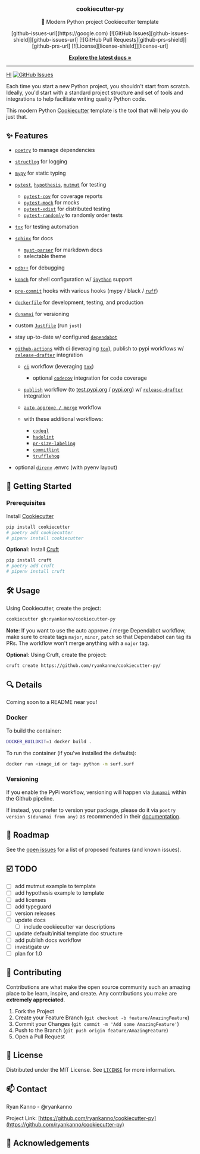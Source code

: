 <h3 align="center">cookiecutter-py</h3>

<div align="center">
  <p>🐍 Modern Python project Cookiecutter template</p>
</div>

<div align="center">
  [github-issues-url](https://google.com)
  [![GitHub Issues][github-issues-shield]][github-issues-url]
  [![GitHub Pull Requests][github-prs-shield]][github-prs-url]
  [![License][license-shield]][license-url]
</div>

<div align="center">
  <p><a href="http://ryankanno.github.io/cookiecutter-py/latest"><strong>Explore the latest docs »</strong></a></p>
</div>

---

[HI][github-issues-url]
[![GitHub Issues][github-issues-shield]][github-issues-url]

Each time you start a new Python project, you shouldn't start from scratch.
Ideally, you'd start with a standard project structure and set of tools and
integrations to help facilitate writing quality Python code.

This modern Python [Cookiecutter](https://github.com/audreyr/cookiecutter)
template is the tool that will help you do just that.

<!-- FEATURES -->
## ✨ Features

- [`poetry`](https://poetry.eustace.io) to manage dependencies
- [`structlog`](https://www.structlog.org/en/stable) for logging
- [`mypy`](https://mypy-lang.org) for static typing
- [`pytest`](https://github.com/pytest-dev/pytest), [`hypothesis`](https://github.com/HypothesisWorks/hypothesis), [`mutmut`](https://github.com/boxed/mutmut) for testing

  - [`pytest-cov`](https://pytest-cov.readthedocs.io/en/latest/) for coverage reports
  - [`pytest-mock`](https://github.com/pytest-dev/pytest-mock/) for mocks
  - [`pytest-xdist`](https://github.com/pytest-dev/pytest-xdist) for distributed testing
  - [`pytest-randomly`](https://github.com/pytest-dev/pytest-randomly) to randomly order tests

- [`tox`](https://tox.readthedocs.org/en/latest/) for testing automation
- [`sphinx`](http://www.sphinx-doc.org/en/master/) for docs
  - [`myst-parser`](https://github.com/executablebooks/MyST-Parser) for markdown docs
  - selectable theme
- [`pdb++`](https://github.com/pdbpp/pdbpp) for debugging
- [`konch`](http://konch.readthedocs.org/en/latest/) for shell configuration w/ [`ipython`](https://ipython.org) support
- [`pre-commit`](https://pre-commit.com) hooks with various hooks (mypy / black / [`ruff`](https://github.com/astral-sh/ruff))
- [`dockerfile`](https://www.docker.com/) for development, testing, and production
- [`dunamai`](https://github.com/mtkennerly/dunamai) for versioning
- custom [`Justfile`](https://github.com/casey/just) (run `just`)
- stay up-to-date w/ configured [`dependabot`](https://dependabot.com/)
- [`github-actions`](https://github.com/features/actions) with ci (leveraging [`tox`](https://tox.readthedocs.org/en/latest/)), publish to pypi workflows w/ [`release-drafter`](https://github.com/release-drafter/release-drafter) integration

  - [`ci`](https://raw.githubusercontent.com/ryankanno/cookiecutter-py/main/%7B%7Bcookiecutter.package_name%7D%7D/.github/workflows/ci.yml) workflow (leveraging [`tox`](https://tox.readthedocs.org/en/latest/))

    - optional [`codecov`](https://codecov.io) integration for code coverage

  - [`publish`](https://github.com/ryankanno/cookiecutter-py/blob/main/%7B%7Bcookiecutter.package_name%7D%7D/.github/workflows/publish.yml) workflow (to [test.pypi.org](https://test.pypi.org) / [pypi.org](https://pypi.org)) w/ [`release-drafter`](https://github.com/release-drafter/release-drafter) integration
  - [`auto approve / merge`](https://github.com/ryankanno/cookiecutter-py/blob/main/%7B%7Bcookiecutter.package_name%7D%7D/.github/workflows/auto-approve-merge-dependabot.yml) workflow
  - with these additional workflows:

    - [`codeql`](https://raw.githubusercontent.com/ryankanno/cookiecutter-py/main/%7B%7Bcookiecutter.package_name%7D%7D/.github/workflows/codeql-analysis.yml)
    - [`hadolint`](https://raw.githubusercontent.com/ryankanno/cookiecutter-py/main/%7B%7Bcookiecutter.package_name%7D%7D/.github/workflows/hadolint.yml)
    - [`pr-size-labeling`](https://raw.githubusercontent.com/ryankanno/cookiecutter-py/main/%7B%7Bcookiecutter.package_name%7D%7D/.github/workflows/pr-size-labeler.yml)
    - [`commitlint`](https://raw.githubusercontent.com/ryankanno/cookiecutter-py/main/%7B%7Bcookiecutter.package_name%7D%7D/.github/workflows/commitlint.yml)
    - [`trufflehog`](https://raw.githubusercontent.com/ryankanno/cookiecutter-py/main/%7B%7Bcookiecutter.package_name%7D%7D/.github/workflows/trufflehog.yml)
- optional [`direnv`](https://github.com/direnv/direnv) .envrc (with pyenv layout)

<!-- GETTING STARTED -->
## 🚀 Getting Started

### Prerequisites

Install [Cookiecutter](https://cookiecutter.readthedocs.io/en/latest/installation.html)

```sh
pip install cookiecutter
# poetry add cookiecutter
# pipenv install cookiecutter
```

**Optional**: Install [Cruft](https://github.com/cruft/cruft)

```sh
pip install cruft
# poetry add cruft
# pipenv install cruft
```

## 🛠️ Usage

Using Cookiecutter, create the project:

```sh
cookiecutter gh:ryankanno/cookiecutter-py
```

**Note**: If you want to use the auto approve / merge Dependabot workflow, make
sure to create tags `major`, `minor`, `patch` so that Dependabot can tag its
PRs. The workflow won't merge anything with a `major` tag.

**Optional**: Using Cruft, create the project:

```sh
cruft create https://github.com/ryankanno/cookiecutter-py/
```

<!-- DETAILS -->
## 🔍 Details

Coming soon to a README near you!

### Docker

To build the container:

```sh
DOCKER_BUILDKIT=1 docker build .
```

To run the container (if you've installed the defaults):

```sh
docker run <image_id or tag> python -m surf.surf
```

### Versioning

If you enable the PyPi workflow, versioning will happen via [`dunamai`](https://github.com/mtkennerly/dunamai) within the Github pipeline.

If instead, you prefer to version your package, please do it via ```poetry version $(dunamai from any)``` as recommended in their [documentation](https://github.com/mtkennerly/dunamai#user-content-integration).

<!-- ROADMAP -->
## 🚧 Roadmap

See the [open issues](https://github.com/ryankanno/cookiecutter-py/issues) for a list of proposed features (and known issues).

<!-- TODO -->
## ☑️ TODO

- [ ] add mutmut example to template
- [ ] add hypothesis example to template
- [ ] add licenses
- [ ] add typeguard
- [ ] version releases
- [ ] update docs
  - [ ] include cookiecutter var descriptions
- [ ] update default/initial template doc structure
- [ ] add publish docs workflow
- [ ] investigate uv
- [ ] plan for 1.0

<!-- CONTRIBUTING -->
## 🤝 Contributing

Contributions are what make the open source community such an amazing place to be learn, inspire, and create. Any contributions you make are **extremely appreciated**.

1. Fork the Project
2. Create your Feature Branch (`git checkout -b feature/AmazingFeature`)
3. Commit your Changes (`git commit -m 'Add some AmazingFeature'`)
4. Push to the Branch (`git push origin feature/AmazingFeature`)
5. Open a Pull Request

<!-- LICENSE -->
## 📝 License

Distributed under the MIT License. See [`LICENSE`](https://github.com/ryankanno/cookiecutter-py/blob/main/LICENSE) for more information.

<!-- CONTACT -->
## 📫 Contact

Ryan Kanno - @ryankanno

Project Link: [https://github.com/ryankanno/cookiecutter-py](https://github.com/ryankanno/cookiecutter-py)

<!-- ACKNOWLEDGEMENTS -->
## 🙏 Acknowledgements

<!-- MARKDOWN LINKS & IMAGES -->
<!-- https://www.markdownguide.org/basic-syntax/#reference-style-links -->
[github-issues-shield]: https://img.shields.io/github/issues/ryankanno/cookiecutter-py
[github-issues-url]: https://github.com/ryankanno/cookiecutter-py/issues
[github-prs-shield]: https://img.shields.io/github/issues-pr/ryankanno/cookiecutter-py
[github-prs-url]: https://github.com/ryankanno/cookiecutter-py/pulls
[license-shield]: https://img.shields.io/github/license/ryankanno/cookiecutter-py
[license-url]: https://github.com/ryankanno/cookiecutter-py/blob/main/LICENSE

